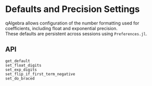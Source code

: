 # Defaults and Precision Settings

qAlgebra allows configuration of the number formatting used for coefficients, including float and exponential precision.  
These defaults are persistent across sessions using `Preferences.jl`.

## API

```@docs
get_default
set_float_digits
set_exp_digits
set_flip_if_first_term_negative
set_do_braced
```